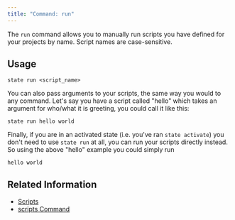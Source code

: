```yaml
---
title: "Command: run"
---
```


The `run` command allows you to manually run scripts you have defined for your projects by name. Script names are case-sensitive.

## Usage

```text
state run <script_name>
```

You can also pass arguments to your scripts, the same way you would to any command. Let's say you have a script called "hello" which takes an argument for who/what it is greeting, you could call it like this:

```text
state run hello world
```

Finally, if you are in an activated state (i.e. you've ran `state activate`) you don't need to use `state run` at all, you can run your scripts directly instead. So using the above "hello" example you could simply run

```text
hello world
```

## Related Information

- [Scripts](/state/start#scripts)
- [scripts Command](/state/commands/scripts)